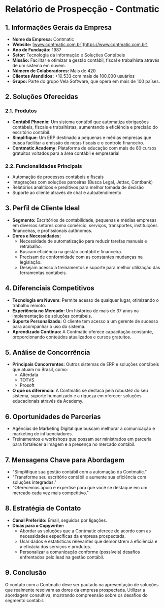 # Relatório de Prospecção - Contmatic

## 1. Informações Gerais da Empresa
- **Nome da Empresa:** Contmatic
- **Website:** [www.contmatic.com.br](https://www.contmatic.com.br)
- **Ano de Fundação:** 1987
- **Setor:** Tecnologia da Informação e Soluções Contábeis
- **Missão:** Facilitar e otimizar a gestão contábil, fiscal e trabalhista através de um sistema em nuvem.
- **Número de Colaboradores:** Mais de 420
- **Clientes Atendidos:** +10.533 com mais de 100.000 usuários
- **Grupo:** Parte do grupo Vela Software, que opera em mais de 100 países.

## 2. Soluções Oferecidas
### 2.1. Produtos
- **Contábil Phoenix:** Um sistema contábil que automatiza obrigações contábeis, fiscais e trabalhistas, aumentando a eficiência e precisão do escritório contábil.
- **Simplifique:** Um ERP destinado a pequenas e médias empresas que busca facilitar a emissão de notas fiscais e o controle financeiro.
- **Contmatic Academy:** Plataforma de educação com mais de 80 cursos gratuitos voltados para a área contábil e empresarial.

### 2.2. Funcionalidades Principais
- Automação de processos contábeis e fiscais
- Integrações com soluções parceiras (Busca Legal, Jettax, Contbank)
- Relatórios analíticos e preditivos para melhor tomada de decisão
- Suporte ao cliente através de chat e autoatendimento

## 3. Perfil de Cliente Ideal
- **Segmento:** Escritórios de contabilidade, pequenas e médias empresas em diversos setores como comércio, serviços, transportes, instituições financeiras, e profissionais autônomos.
- **Dores e Necessidades:**
  - Necessidade de automatização para reduzir tarefas manuais e retrabalho.
  - Buscam eficiência na gestão contábil e financeira.
  - Precisam de conformidade com as constantes mudanças na legislação.
  - Desejam acesso a treinamentos e suporte para melhor utilização das ferramentas contábeis.

## 4. Diferenciais Competitivos
- **Tecnologia em Nuvem:** Permite acesso de qualquer lugar, otimizando o trabalho remoto.
- **Experiência no Mercado:** Um histórico de mais de 37 anos na implementação de soluções contábeis.
- **Suporte Personalizado:** O cliente tem acesso a um gerente de sucesso para acompanhar o uso do sistema.
- **Aprendizado Contínuo:** A Contmatic oferece capacitação constante, proporcionando conteúdos atualizados e cursos gratuitos.

## 5. Análise de Concorrência
- **Principais Concorrentes:** Outros sistemas de ERP e soluções contábeis que atuam no Brasil, como: 
  - Alterdata
  - TOTVS
  - Prosoft
- **O que os diferencia:** A Contmatic se destaca pela robustez do seu sistema, suporte humanizado e a riqueza em oferecer soluções educacionais através da Academy.

## 6. Oportunidades de Parcerias
- Agências de Marketing Digital que buscam melhorar a comunicação e marketing de influenciadores.
- Treinamentos e workshops que possam ser ministrados em parceria para fortalecer a imagem e a presença no mercado contábil.

## 7. Mensagens Chave para Abordagem
- "Simplifique sua gestão contábil com a automação da Contmatic."
- "Transforme seu escritório contábil e aumente sua eficiência com soluções integradas."
- "Oferecemos apoio e expertise para que você se destaque em um mercado cada vez mais competitivo."

## 8. Estratégia de Contato
- **Canal Preferido:** Email, seguidos por ligações.
- **Dicas para o Copywriter:**
  - Abordar as soluções que a Contmatic oferece de acordo com as necessidades específicas da empresa prospectada.
  - Usar dados e estatísticas relevantes que demonstrem a eficiência e a eficácia dos serviços e produtos.
  - Personalizar a comunicação conforme (possíveis) desafios enfrentados pelo lead na gestão contábil.

## 9. Conclusão
O contato com a Contmatic deve ser pautado na apresentação de soluções que realmente resolvam as dores da empresa prospectada. Utilizar a abordagem consultiva, mostrando compreensão sobre os desafios do segmento contábil.